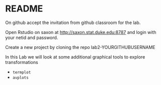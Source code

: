 # README 

On github accept the invitation from github classroom for the lab.  

Open Rstudio on saxon at http://saxon.stat.duke.edu:8787 and login with your netid and password.  

Create a new project by cloning the repo lab2-YOURGITHUBUSERNAME

In this Lab we will look at some additional graphical tools to explore transformations

* `termplot`
* `avplots`

